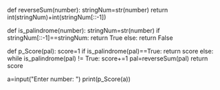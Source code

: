 def reverseSum(number):
    stringNum=str(number)
    return int(stringNum)+int(stringNum[::-1])
    
    
def is_palindrome(number):
    stringNum=str(number)
    if stringNum[::-1]==stringNum:
        return True
    else:
        return False
    
    
def p_Score(pal):
    score=1
    if is_palindrome(pal)==True:
        return score
    else:
        while is_palindrome(pal) != True:
            score+=1
            pal=reverseSum(pal)
    return score
    
a=input("Enter number: ")
print(p_Score(a))
